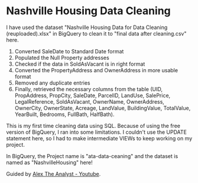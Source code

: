 # Nashville Housing Data Cleaning
I have used the dataset "Nashville Housing Data for Data Cleaning (reuploaded).xlsx" in BigQuery to clean it to "final data after cleaning.csv" here.

1. Converted SaleDate to Standard Date format
2. Populated the Null Property addresses
3. Checked if the data in SoldAsVacant is in right format
4. Converted the PropertyAddress and OwnerAddress in more usable format
5. Removed any duplicate entries
6. Finally, retrieved the necessary columns from the table (UID, PropAddress, PropCity, SaleDate, ParcelID, LandUse, SalePrice, LegalReference, SoldAsVacant, OwnerName, OwnerAddress, OwnerCity, OwnerState, Acreage, LandValue, BuildingValue, TotalValue, YearBuilt, Bedrooms, FullBath, HalfBath).

This is my first time cleaning data using SQL. Because of using the free version of BigQuery, I ran into some limitations. I couldn't use the UPDATE statement here, so I had to make intermediate VIEWs to keep working on my project.

In BigQuery, the Project name is "ata-data-ceaning" and the dataset is named as "NashvilleHousing" here!

Guided by [Alex The Analyst - Youtube](https://youtu.be/8rO7ztF4NtU?si=Ze1dd_7p-MnNqwmJ).
